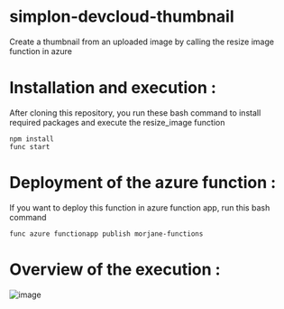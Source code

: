 # simplon-devcloud-thumbnail
Create a thumbnail from an uploaded image by calling the resize image function in azure

# Installation and execution :
After cloning this repository, you run these bash command to install required packages and execute the resize_image function
```
npm install
func start
```

# Deployment of the azure function :
If you want to deploy this function in azure function app, run this bash command
```
func azure functionapp publish morjane-functions
```

# Overview of the execution :

![image](https://user-images.githubusercontent.com/71873995/115850096-de953e00-a425-11eb-9e9d-fd5f7900ba45.png)
